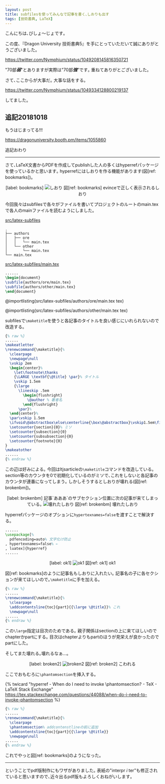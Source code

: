 ```yaml
---
layout: post
title: subfilesを使ってみんなで記事を書く､しおりも出す
tags: [技術書典, LaTeX]
---
```


こんにちは､びしょ〜じょです｡

この度､『Dragon University 技術書典5』を手にとっていただいて誠にありがとうございました｡

https://twitter.com/Nymphium/status/1049208145816350721

"70部***弱***"とありますが実際は"70部***強***"です｡
重ねてありがとございました｡

さて､ここからが大事だ｡
大事な話をする｡

https://twitter.com/Nymphium/status/1049334128800219137

してました｡

## 追記20181018

もうはじまってる!!!

https://dragonuniversity.booth.pm/items/1055860

追記おわり

---

さて､LaTeX文書からPDFを作成してpublishした人の多くはhyperrefパッケージを使っているかと思います｡
hyperrefにはしおりを作る機能があります(図[ref: bookmarks])｡

<center>
[label: bookmarks]
<img src="/pictures{{ page.id }}/bookmarks.png" alt="しおり">
図[ref: bookmarks] evinceで正しく表示されるしおり
</center>

今回我々はsubfilesで各々がファイルを書いてプロジェクトのルートのmain.texで各人のmainファイルを読むようにしました｡

[src/latex-subfiles](https://github.com/Nymphium/nymphium.github.io/tree/source/src/latex-subfiles)

```
.
├── authors
│   ├── ore
│   │   └── main.tex
│   └── other
│       └── main.tex
└── main.tex
````

[src/latex-subfiles/main.tex](/src/latex-subfiles/main.tex)

```tex:main.tex
......
\begin{document}
\subfile{authors/ore/main.tex}
\subfile{authors/other/main.tex}
\end{document}
```

@importlisting(src/latex-subfiles/authors/ore/main.tex tex)

@importlisting(src/latex-subfiles/authors/other/main.tex tex)

subfilesで`\maketitle`を使うと各記事のタイトルを良い感じにいれられないので改造する｡

```tex
{% raw %}
......
\makeatletter
\renewcommand{\maketitle}{%
  \clearpage
  \newpage\null
  \vskip 2em
  \begin{center}%
    \let\footnote\thanks
    {\LARGE \textbf{\@title} \par}% タイトル
    \vskip 1.5em
    {\large
      \lineskip .5em
        \begin{flushright}
          \@author % 著者名
        \end{flushright}
      \par}%
  \end{center}%
  \par\vskip 1.5em
  \ifvoid\@abstractbox\else\centerline{\box\@abstractbox}\vskip1.5em\fi
  \setcounter{section}{0}% ミソ
  \setcounter{subsection}{0}
  \setcounter{subsubsection}{0}
  \setcounter{footnote}{0}
}
\makeatother
......
{% endraw %}
```

この辺は好みによる｡
今回はltjsarticleの`\maketitle`コマンドを改造している｡
section等のカウンタを0で初期化しているのがミソで､これをしないと各記事のカウンタが連番になってしまう｡
しかしそうするとしおりが壊れる(図[ref: brokenbm])｡

<center>
[label: brokenbm]
記事`あああ`のサブセクション位置に次の記事が来てしまっている｡
<img src="/pictures{{ page.id }}/broken.png "壊れたしおり"" alt="壊れたしおり">
図[ref: brokenbm] 壊れたしおり
</center>

hyperrefパッケージのオプションに`hypertexnames=false`を渡すことで解決する｡

```tex
......
\usepackage[%
  pdfencoding=auto% 文字化け防止
, hypertexnames=false% ←
, luatex]{hyperref}
......
```

<center>
[label: ok1]
<img src="/pictures{{ page.id }}/ok1.png "ok1"" alt="ok1">
図[ref: ok1] ok1
</center>

図[ref: bookmarks]のように記事名もしおりに入れたい｡
記事名の子に各セクションが来てほしいので｡`\maketitle`に手を加える｡

```tex
{% raw %}
......
\renewcommand{\maketitle}{%
  \clearpage
  \addcontentsline{toc}{part}{{\large \@title}}% これ
  \newpage\null
......
{% endraw %}
```
この`\large`指定は目次のためである｡
親子関係はsectionの上に来てほしいのでchapterかpartにする｡
目次はchapterよりもpartのほうが見栄えが良かったのでpartにした｡

そしてまた壊れる｡壊れるなぁ…｡
<center>
[label: broken2]
<img src="/pictures{{ page.id }}/broken2.png "broken2"" alt="broken2">
図[ref: broken2] こわれる
</center>

ここでおもむろに`\phantomsection`を挿入する｡

{% twicard "hyperref - When do I need to invoke \phantomsection? - TeX - LaTeX Stack Exchange" https://tex.stackexchange.com/questions/44088/when-do-i-need-to-invoke-phantomsection %}

```tex
{% raw %}
......
\renewcommand{\maketitle}{%
  \clearpage
  \phantomsection% addcontenstlineの前に追加
  \addcontentsline{toc}{part}{{\large \@title}}
  \newpage\null
......
{% endraw %}
```

これでやっと図[ref: bookmarks]のようになった｡

---

ということでpdf版制作にもワザがありました｡
表紙の"interpr *i* ter"も修正されていると思いますので､近々出るpdf版もよろしくおねがいします｡
